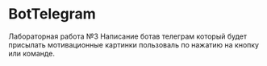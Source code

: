 # BotTelegram
Лабораторная работа №3
Написание ботав телеграм который будет присылать мотивационные картинки пользоваль по нажатию на кнопку или команде.
